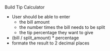 Build Tip Calculator
- User should be able to enter
  - the bill amount
  - the number times the bill needs to be split
  - the tip percentage they want to give
- (bill / split_amount) * percentage
- formate the result to 2 decimal places
